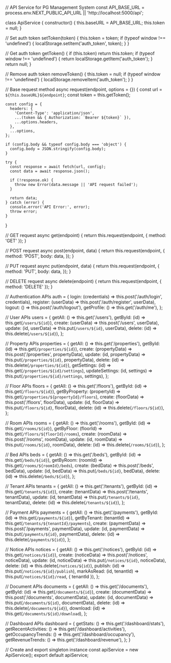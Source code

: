 // API Service for PG Management System
const API_BASE_URL = process.env.NEXT_PUBLIC_API_URL || 'http://localhost:5000/api';

class ApiService {
  constructor() {
    this.baseURL = API_BASE_URL;
    this.token = null;
  }

  // Set auth token
  setToken(token) {
    this.token = token;
    if (typeof window !== 'undefined') {
      localStorage.setItem('auth_token', token);
    }
  }

  // Get auth token
  getToken() {
    if (this.token) return this.token;
    if (typeof window !== 'undefined') {
      return localStorage.getItem('auth_token');
    }
    return null;
  }

  // Remove auth token
  removeToken() {
    this.token = null;
    if (typeof window !== 'undefined') {
      localStorage.removeItem('auth_token');
    }
  }

  // Base request method
  async request(endpoint, options = {}) {
    const url = `${this.baseURL}${endpoint}`;
    const token = this.getToken();

    const config = {
      headers: {
        'Content-Type': 'application/json',
        ...(token && { Authorization: `Bearer ${token}` }),
        ...options.headers,
      },
      ...options,
    };

    if (config.body && typeof config.body === 'object') {
      config.body = JSON.stringify(config.body);
    }

    try {
      const response = await fetch(url, config);
      const data = await response.json();

      if (!response.ok) {
        throw new Error(data.message || 'API request failed');
      }

      return data;
    } catch (error) {
      console.error('API Error:', error);
      throw error;
    }
  }

  // GET request
  async get(endpoint) {
    return this.request(endpoint, { method: 'GET' });
  }

  // POST request
  async post(endpoint, data) {
    return this.request(endpoint, {
      method: 'POST',
      body: data,
    });
  }

  // PUT request
  async put(endpoint, data) {
    return this.request(endpoint, {
      method: 'PUT',
      body: data,
    });
  }

  // DELETE request
  async delete(endpoint) {
    return this.request(endpoint, { method: 'DELETE' });
  }

  // Authentication APIs
  auth = {
    login: (credentials) => this.post('/auth/login', credentials),
    register: (userData) => this.post('/auth/register', userData),
    logout: () => this.post('/auth/logout'),
    getProfile: () => this.get('/auth/me'),
  };

  // User APIs
  users = {
    getAll: () => this.get('/users'),
    getById: (id) => this.get(`/users/${id}`),
    create: (userData) => this.post('/users', userData),
    update: (id, userData) => this.put(`/users/${id}`, userData),
    delete: (id) => this.delete(`/users/${id}`),
  };

  // Property APIs
  properties = {
    getAll: () => this.get('/properties'),
    getById: (id) => this.get(`/properties/${id}`),
    create: (propertyData) => this.post('/properties', propertyData),
    update: (id, propertyData) => this.put(`/properties/${id}`, propertyData),
    delete: (id) => this.delete(`/properties/${id}`),
    getSettings: (id) => this.get(`/properties/${id}/settings`),
    updateSettings: (id, settings) => this.put(`/properties/${id}/settings`, settings),
  };

  // Floor APIs
  floors = {
    getAll: () => this.get('/floors'),
    getById: (id) => this.get(`/floors/${id}`),
    getByProperty: (propertyId) => this.get(`/properties/${propertyId}/floors`),
    create: (floorData) => this.post('/floors', floorData),
    update: (id, floorData) => this.put(`/floors/${id}`, floorData),
    delete: (id) => this.delete(`/floors/${id}`),
  };

  // Room APIs
  rooms = {
    getAll: () => this.get('/rooms'),
    getById: (id) => this.get(`/rooms/${id}`),
    getByFloor: (floorId) => this.get(`/floors/${floorId}/rooms`),
    create: (roomData) => this.post('/rooms', roomData),
    update: (id, roomData) => this.put(`/rooms/${id}`, roomData),
    delete: (id) => this.delete(`/rooms/${id}`),
  };

  // Bed APIs
  beds = {
    getAll: () => this.get('/beds'),
    getById: (id) => this.get(`/beds/${id}`),
    getByRoom: (roomId) => this.get(`/rooms/${roomId}/beds`),
    create: (bedData) => this.post('/beds', bedData),
    update: (id, bedData) => this.put(`/beds/${id}`, bedData),
    delete: (id) => this.delete(`/beds/${id}`),
  };

  // Tenant APIs
  tenants = {
    getAll: () => this.get('/tenants'),
    getById: (id) => this.get(`/tenants/${id}`),
    create: (tenantData) => this.post('/tenants', tenantData),
    update: (id, tenantData) => this.put(`/tenants/${id}`, tenantData),
    delete: (id) => this.delete(`/tenants/${id}`),
  };

  // Payment APIs
  payments = {
    getAll: () => this.get('/payments'),
    getById: (id) => this.get(`/payments/${id}`),
    getByTenant: (tenantId) => this.get(`/tenants/${tenantId}/payments`),
    create: (paymentData) => this.post('/payments', paymentData),
    update: (id, paymentData) => this.put(`/payments/${id}`, paymentData),
    delete: (id) => this.delete(`/payments/${id}`),
  };

  // Notice APIs
  notices = {
    getAll: () => this.get('/notices'),
    getById: (id) => this.get(`/notices/${id}`),
    create: (noticeData) => this.post('/notices', noticeData),
    update: (id, noticeData) => this.put(`/notices/${id}`, noticeData),
    delete: (id) => this.delete(`/notices/${id}`),
    publish: (id) => this.put(`/notices/${id}/publish`),
    markAsRead: (id, tenantId) => this.put(`/notices/${id}/read`, { tenantId }),
  };

  // Document APIs
  documents = {
    getAll: () => this.get('/documents'),
    getById: (id) => this.get(`/documents/${id}`),
    create: (documentData) => this.post('/documents', documentData),
    update: (id, documentData) => this.put(`/documents/${id}`, documentData),
    delete: (id) => this.delete(`/documents/${id}`),
    download: (id) => this.get(`/documents/${id}/download`),
  };

  // Dashboard APIs
  dashboard = {
    getStats: () => this.get('/dashboard/stats'),
    getRecentActivities: () => this.get('/dashboard/activities'),
    getOccupancyTrends: () => this.get('/dashboard/occupancy'),
    getRevenueTrends: () => this.get('/dashboard/revenue'),
  };
}

// Create and export singleton instance
const apiService = new ApiService();
export default apiService; 